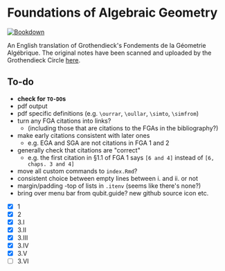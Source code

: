 # Foundations of Algebraic Geometry

[![Bookdown](https://github.com/thosgood/fga/actions/workflows/main.yml/badge.svg)](https://github.com/thosgood/fga/actions/workflows/main.yml)

An English translation of Grothendieck's Fondements de la Géometrie Algébrique.
The original notes have been scanned and uploaded by the Grothendieck Circle [here](https://webusers.imj-prg.fr/~leila.schneps/grothendieckcircle/FGA.pdf).

## To-do

- **check for `TO-DO`s**
- pdf output
- pdf specific definitions (e.g. `\ourrar`, `\oullar`, `\simto`, `\simfrom`)
- turn any FGA citations into links?
    + (including those that are citations to the FGAs in the bibliography?)
- make early citations consistent with later ones
    + e.g. EGA and SGA are not citations in FGA 1 and 2
- generally check that citations are "correct"
    + e.g. the first citation in §1.1 of FGA 1 says `[6 and 4]` instead of `[6, chaps. 3 and 4]`
- move all custom commands to `index.Rmd`?
- consistent choice between empty lines between i. and ii. or not
- margin/padding -top of lists in `.itenv` (seems like there's none?)
- bring over menu bar from qubit.guide? new github source icon etc.

- [x] 1
- [x] 2
- [x] 3.I
- [x] 3.II
- [x] 3.III
- [x] 3.IV
- [x] 3.V
- [ ] 3.VI
